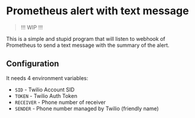 # Prometheus alert with text message

> !!! WIP !!!

This is a simple and stupid program that will listen to webhook of Prometheus to send a text message with the summary of the alert.

## Configuration

It needs 4 environment variables:

- `SID` - Twilio Account SID
- `TOKEN` - Twilio Auth Token
- `RECEIVER` - Phone number of receiver
- `SENDER` - Phone number managed by Twilio (friendly name)
